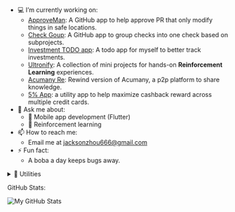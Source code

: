 <!-- For getting emoji: https://emojipedia.org -->

- 💻 I’m currently working on:
  - [ApproveMan](https://github.com/tianhaoz95/approveman): A GitHub app to help approve PR that only modify things in safe locations.
  - [Check Goup](https://github.com/tianhaoz95/check-group): A GitHub app to group checks into one check based on subprojects.
  - [Investment TODO app](https://github.com/tianhaoz95/investment-todo-app): A todo app for myself to better track investments.
  - [Ultronify](https://github.com/ultronify): A collection of mini projects for hands-on **Reinforcement Learning** experiences.
  - [Acumany Re](https://github.com/tianhaoz95/acumany-re): Rewind version of Acumany, a p2p platform to share knowledge.
  - [5% App](https://github.com/tianhaoz95/iwfp): a utility app to help maximize cashback reward across multiple credit cards.
- 💬 Ask me about:
  - 📱 Mobile app development (Flutter)
  - 🤖 Reinforcement learning
- 📫 How to reach me:
  - Email me at jacksonzhou666@gmail.com
- ⚡ Fun fact:
  - A boba a day keeps bugs away.

<details><summary>🧰 Utilities</summary>
<p>

- [Mirror Action](https://github.com/tianhaoz95/mirror-action): a GitHub action to duplicate files with style.

</p>
</details>

GitHub Stats:

![My GitHub Stats](https://github-readme-stats.vercel.app/api?username=tianhaoz95&&show_icons=true&theme=radical)
